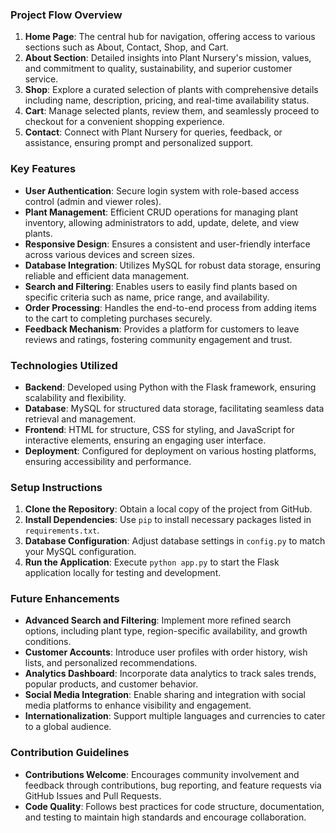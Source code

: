 ### Project Flow Overview

1. **Home Page**: The central hub for navigation, offering access to various sections such as About, Contact, Shop, and Cart.  
2. **About Section**: Detailed insights into Plant Nursery's mission, values, and commitment to quality, sustainability, and superior customer service.  
3. **Shop**: Explore a curated selection of plants with comprehensive details including name, description, pricing, and real-time availability status.  
4. **Cart**: Manage selected plants, review them, and seamlessly proceed to checkout for a convenient shopping experience.  
5. **Contact**: Connect with Plant Nursery for queries, feedback, or assistance, ensuring prompt and personalized support.  

### Key Features

- **User Authentication**: Secure login system with role-based access control (admin and viewer roles).  
- **Plant Management**: Efficient CRUD operations for managing plant inventory, allowing administrators to add, update, delete, and view plants.  
- **Responsive Design**: Ensures a consistent and user-friendly interface across various devices and screen sizes.  
- **Database Integration**: Utilizes MySQL for robust data storage, ensuring reliable and efficient data management.  
- **Search and Filtering**: Enables users to easily find plants based on specific criteria such as name, price range, and availability.  
- **Order Processing**: Handles the end-to-end process from adding items to the cart to completing purchases securely.  
- **Feedback Mechanism**: Provides a platform for customers to leave reviews and ratings, fostering community engagement and trust.  

### Technologies Utilized

- **Backend**: Developed using Python with the Flask framework, ensuring scalability and flexibility.  
- **Database**: MySQL for structured data storage, facilitating seamless data retrieval and management.  
- **Frontend**: HTML for structure, CSS for styling, and JavaScript for interactive elements, ensuring an engaging user interface.  
- **Deployment**: Configured for deployment on various hosting platforms, ensuring accessibility and performance.  

### Setup Instructions

1. **Clone the Repository**: Obtain a local copy of the project from GitHub.  
2. **Install Dependencies**: Use `pip` to install necessary packages listed in `requirements.txt`.  
3. **Database Configuration**: Adjust database settings in `config.py` to match your MySQL configuration.  
4. **Run the Application**: Execute `python app.py` to start the Flask application locally for testing and development.  

### Future Enhancements

- **Advanced Search and Filtering**: Implement more refined search options, including plant type, region-specific availability, and growth conditions.  
- **Customer Accounts**: Introduce user profiles with order history, wish lists, and personalized recommendations.  
- **Analytics Dashboard**: Incorporate data analytics to track sales trends, popular products, and customer behavior.  
- **Social Media Integration**: Enable sharing and integration with social media platforms to enhance visibility and engagement.  
- **Internationalization**: Support multiple languages and currencies to cater to a global audience.  

### Contribution Guidelines

- **Contributions Welcome**: Encourages community involvement and feedback through contributions, bug reporting, and feature requests via GitHub Issues and Pull Requests.  
- **Code Quality**: Follows best practices for code structure, documentation, and testing to maintain high standards and encourage collaboration.
